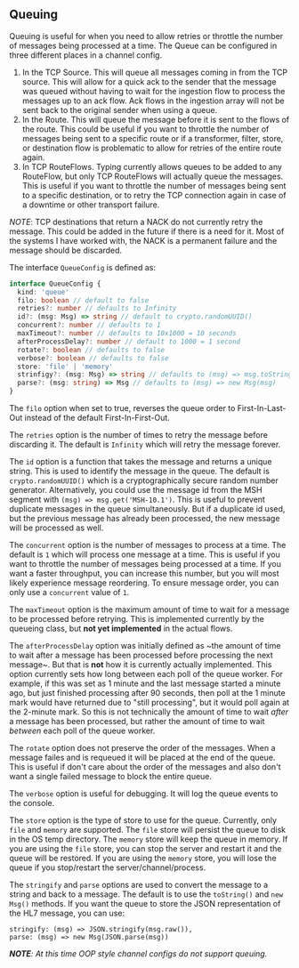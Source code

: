 ## Queuing

Queuing is useful for when you need to allow retries or throttle the number of messages being processed at a time. The Queue can be configured in three different places in a channel config.

1. In the TCP Source. This will queue all messages coming in from the TCP source. This will allow for a quick ack to the sender that the message was queued without having to wait for the ingestion flow to process the messages up to an ack flow. Ack flows in the ingestion array will not be sent back to the original sender when using a queue.
2. In the Route. This will queue the message before it is sent to the flows of the route. This could be useful if you want to throttle the number of messages being sent to a specific route or if a transformer, filter, store, or destination flow is problematic to allow for retries of the entire route again.
3. In TCP RouteFlows. Typing currently allows queues to be added to any RouteFlow, but only TCP RouteFlows will actually queue the messages. This is useful if you want to throttle the number of messages being sent to a specific destination, or to retry the TCP connection again in case of a downtime or other transport failure.

_NOTE_: TCP destinations that return a NACK do not currently retry the message. This could be added in the future if there is a need for it. Most of the systems I have worked with, the NACK is a permanent failure and the message should be discarded.

The interface `QueueConfig` is defined as:

```typescript
interface QueueConfig {
  kind: 'queue'
  filo: boolean // default to false
  retries?: number // defaults to Infinity
  id?: (msg: Msg) => string // default to crypto.randomUUID()
  concurrent?: number // defaults to 1
  maxTimeout?: number // defaults to 10x1000 = 10 seconds
  afterProcessDelay?: number // default to 1000 = 1 second
  rotate?: boolean // defaults to false
  verbose?: boolean // defaults to false
  store: 'file' | 'memory'
  strinfigy?: (msg: Msg) => string // defaults to (msg) => msg.toString()
  parse?: (msg: string) => Msg // defaults to (msg) => new Msg(msg)
}
```

The `filo` option when set to true, reverses the queue order to First-In-Last-Out instead of the default First-In-First-Out.

The `retries` option is the number of times to retry the message before discarding it. The default is `Infinity` which will retry the message forever.

The `id` option is a function that takes the message and returns a unique string. This is used to identify the message in the queue. The default is `crypto.randomUUID()` which is a cryptographically secure random number generator. Alternatively, you could use the message id from the MSH segment with `(msg) => msg.get('MSH-10.1')`. This is useful to prevent duplicate messages in the queue simultaneously. But if a duplicate id used, but the previous message has already been processed, the new message will be processed as well.

The `concurrent` option is the number of messages to process at a time. The default is `1` which will process one message at a time. This is useful if you want to throttle the number of messages being processed at a time. If you want a faster throughput, you can increase this number, but you will most likely experience message reordering. To ensure message order, you can only use a `concurrent` value of `1`.

The `maxTimeout` option is the maximum amount of time to wait for a message to be processed before retrying. This is implemented currently by the queueing class, but **not yet implemented** in the actual flows.

The `afterProcessDelay` option was initially defined as ~the amount of time to wait after a message has been processed before processing the next message~. But that is **not** how it is currently actually implemented. This option currently sets how long between each poll of the queue worker. For example, if this was set as 1 minute and the last message started a minute ago, but just finished processing after 90 seconds, then poll at the 1 minute mark would have returned due to "still processing", but it would poll again at the 2-minute mark. So this is not technically the amount of time to wait _after_ a message has been processed, but rather the amount of time to wait _between_ each poll of the queue worker.

The `rotate` option does not preserve the order of the messages. When a message failes and is requeued it will be placed at the end of the queue. This is useful if don't care about the order of the messages and also don't want a single failed message to block the entire queue.

The `verbose` option is useful for debugging. It will log the queue events to the console.

The `store` option is the type of store to use for the queue. Currently, only `file` and `memory` are supported. The `file` store will persist the queue to disk in the OS temp directory. The `memory` store will keep the queue in memory. If you are using the `file` store, you can stop the server and restart it and the queue will be restored. If you are using the `memory` store, you will lose the queue if you stop/restart the server/channel/process.

The `stringify` and `parse` options are used to convert the message to a string and back to a message. The default is to use the `toString()` and `new Msg()` methods. If you want the queue to store the JSON representation of the HL7 message, you can use:

```typscript
stringify: (msg) => JSON.stringify(msg.raw()),
parse: (msg) => new Msg(JSON.parse(msg))
```

_**NOTE**: At this time OOP style channel configs do not support queuing._
